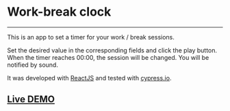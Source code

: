 # Work-break clock
---

This is an app to set a timer for your work / break sessions.

Set the desired value in the corresponding fields and click the play button.
When the timer reaches 00:00, the session will be changed. You will be notified by sound.

It was developed with [ReactJS](https://reactjs.org/) and tested with [cypress.io](https://www.cypress.io/).

## [Live DEMO](https://xdkey.github.io/work-break-clock/)